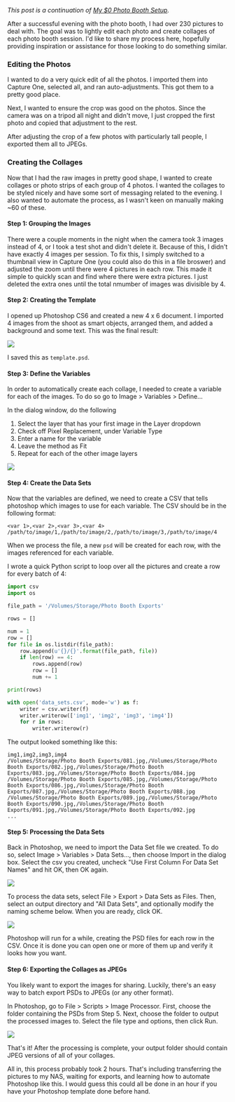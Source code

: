 *This post is a continuation of [My $0 Photo Booth Setup](/blog/my-0-photo-booth-setup).*

After a successful evening with the photo booth, I had over 230 pictures to deal with. The goal was to lightly edit each photo and create collages of each photo booth session. I'd like to share my process here, hopefully providing inspiration or assistance for those looking to do something similar.

### Editing the Photos

I wanted to do a very quick edit of all the photos. I imported them into Capture One, selected all, and ran auto-adjustments. This got them to a pretty good place.

Next, I wanted to ensure the crop was good on the photos. Since the camera was on a tripod all night and didn't move, I just cropped the first photo and copied that adjustment to the rest.

After adjusting the crop of a few photos with particularly tall people, I exported them all to JPEGs.

### Creating the Collages

Now that I had the raw images in pretty good shape, I wanted to create collages or photo strips of each group of 4 photos. I wanted the collages to be styled nicely and have some sort of messaging related to the evening. I also wanted to automate the process, as I wasn't keen on manually making ~60 of these.

#### Step 1: Grouping the Images

There were a couple moments in the night when the camera took 3 images instead of 4, or I took a test shot and didn't delete it. Because of this, I didn't have exactly 4 images per session. To fix this, I simply switched to a thumbnail view in Capture One (you could also do this in a file broswer) and adjusted the zoom until there were 4 pictures in each row. This made it simple to quickly scan and find where there were extra pictures. I just deleted the extra ones until the total nmumber of images was divisible by 4.

#### Step 2: Creating the Template

I opened up Photoshop CS6 and created a new 4 x 6 document. I imported 4 images from the shoot as smart objects, arranged them, and added a background and some text. This was the final result:

![](../photobooth/taylor-and-i.jpg)

I saved this as `template.psd`.

#### Step 3: Define the Variables

In order to automatically create each collage, I needed to create a variable for each of the images. To do so go to Image > Variables > Define...

In the dialog window, do the following

1. Select the layer that has your first image in the Layer dropdown
1. Check off Pixel Replacement, under Variable Type
1. Enter a name for the variable
1. Leave the method as Fit
1. Repeat for each of the other image layers

![](define-vars.png)

#### Step 4: Create the Data Sets

Now that the variables are defined, we need to create a CSV that tells photoshop which images to use for each variable. The CSV should be in the following format:

```csv
<var 1>,<var 2>,<var 3>,<var 4>
/path/to/image/1,/path/to/image/2,/path/to/image/3,/path/to/image/4
```

When we process the file, a new `psd` will be created for each row, with the images referenced for each variable.

I wrote a quick Python script to loop over all the pictures and create a row for every batch of 4:

```python
import csv
import os

file_path = '/Volumes/Storage/Photo Booth Exports'

rows = []

num = 1
row = []
for file in os.listdir(file_path):
    row.append(u'{}/{}'.format(file_path, file))
    if len(row) == 4:
        rows.append(row)
        row = []
        num += 1

print(rows)    

with open('data_sets.csv', mode='w') as f:
    writer = csv.writer(f)
    writer.writerow(['img1', 'img2', 'img3', 'img4'])
    for r in rows:
        writer.writerow(r)
```

The output looked something like this:

```csv
img1,img2,img3,img4
/Volumes/Storage/Photo Booth Exports/081.jpg,/Volumes/Storage/Photo Booth Exports/082.jpg,/Volumes/Storage/Photo Booth Exports/083.jpg,/Volumes/Storage/Photo Booth Exports/084.jpg
/Volumes/Storage/Photo Booth Exports/085.jpg,/Volumes/Storage/Photo Booth Exports/086.jpg,/Volumes/Storage/Photo Booth Exports/087.jpg,/Volumes/Storage/Photo Booth Exports/088.jpg
/Volumes/Storage/Photo Booth Exports/089.jpg,/Volumes/Storage/Photo Booth Exports/090.jpg,/Volumes/Storage/Photo Booth Exports/091.jpg,/Volumes/Storage/Photo Booth Exports/092.jpg
...
```

#### Step 5: Processing the Data Sets

Back in Photoshop, we need to import the Data Set file we created. To do so, select Image > Variables > Data Sets..., then choose Import in the dialog box. Select the csv you created, uncheck "Use First Column For Data Set Names" and hit OK, then OK again.

![](datasets.png)

To process the data sets, select File > Export > Data Sets as Files. Then, select an output directory and "All Data Sets", and optionally modify the naming scheme below. When you are ready, click OK.

![](export-datasets.png)

Photoshop will run for a while, creating the PSD files for each row in the CSV. Once it is done you can open one or more of them up and verify it looks how you want.

#### Step 6: Exporting the Collages as JPEGs

You likely want to export the images for sharing. Luckily, there's an easy way to batch export PSDs to JPEGs (or any other format).

In Photoshop, go to File > Scripts > Image Processor. First, choose the folder containing the PSDs from Step 5. Next, choose the folder to output the processed images to. Select the file type and options, then click Run.

![](process.png)

That's it! After the processing is complete, your output folder should contain JPEG versions of all of your collages.

All in, this process probably took 2 hours. That's including transferring the pictures to my NAS, waiting for exports, and learning how to automate Photoshop like this. I would guess this could all be done in an hour if you have your Photoshop template done before hand.